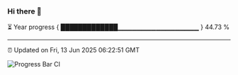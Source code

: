 ### Hi there 👋

⏳ Year progress { █████████████▁▁▁▁▁▁▁▁▁▁▁▁▁▁▁▁▁ } 44.73 %

---

⏰ Updated on Fri, 13 Jun 2025 06:22:51 GMT

![Progress Bar CI](https://github.com/liununu/liununu/workflows/Progress%20Bar%20CI/badge.svg)
